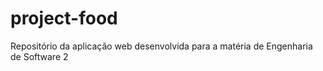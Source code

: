 # project-food
Repositório da aplicação web desenvolvida para a matéria de Engenharia de Software 2
